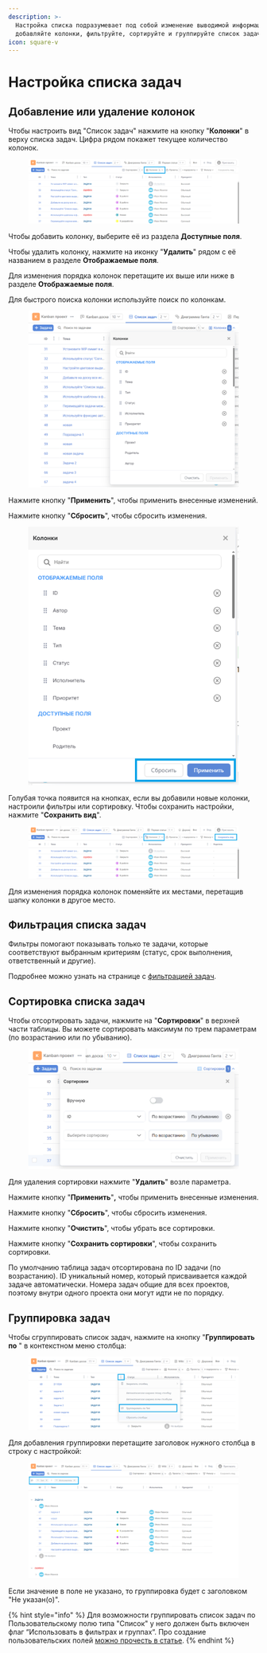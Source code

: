 ```yaml
---
description: >-
  Настройка списка подразумевает под собой изменение выводимой информации:
  добавляйте колонки, фильтруйте, сортируйте и группируйте список задач.
icon: square-v
---
```


# Настройка списка задач

## Добавление или удаление колонок

Чтобы настроить вид "Список задач" нажмите на кнопку "**Колонки**" в верху списка задач. Цифра рядом покажет текущее количество колонок.

<figure><img src="../../.gitbook/assets/image (137).png" alt=""><figcaption></figcaption></figure>

Чтобы добавить колонку, выберите её из раздела **Доступные поля**.

Чтобы удалить колонку, нажмите на иконку "**Удалить**" рядом с её названием в разделе **Отображаемые поля**.

Для изменения порядка колонок перетащите их выше или ниже в разделе **Отображаемые поля**.

Для быстрого поиска колонки используйте поиск по колонкам.

<figure><img src="../../.gitbook/assets/image (136).png" alt=""><figcaption></figcaption></figure>

Нажмите кнопку "**Применить**", чтобы применить внесенные изменений.

Нажмите кнопку "**Сбросить**", чтобы сбросить изменения.

<figure><img src="../../.gitbook/assets/image (133).png" alt=""><figcaption></figcaption></figure>

Голубая точка появится на кнопках, если вы добавили новые колонки, настроили фильтры или сортировку. Чтобы сохранить настройки, нажмите "**Сохранить вид**".

<figure><img src="../../.gitbook/assets/image (135).png" alt=""><figcaption></figcaption></figure>

Для изменения порядка колонок поменяйте их местами, перетащив шапку колонки в другое место.

## Фильтрация списка задач

Фильтры помогают показывать только те задачи, которые соответствуют выбранным критериям (статус, срок выполнения, ответственный и другие).

Подробнее можно узнать на странице с [фильтрацией задач](../filtraciya/filtraciya-zadach.md).

## Сортировка списка задач

Чтобы отсортировать задачи, нажмите на "**Сортировки**" в верхней части таблицы. Вы можете сортировать максимум по трем параметрам (по возрастанию или по убыванию).

<figure><img src="../../.gitbook/assets/image (134).png" alt=""><figcaption></figcaption></figure>

Для удаления сортировки нажмите "**Удалить**" возле параметра.

Нажмите кнопку "**Применить**"**,** чтобы применить внесенные изменения.

Нажмите кнопку "**Сбросить**", чтобы сбросить изменения.

Нажмите кнопку "**Очистить**", чтобы убрать все сортировки.

Нажмите кнопку "**Сохранить сортировки**", чтобы сохранить сортировки.

По умолчанию таблица задач отсортирована по ID задачи (по возрастанию). ID уникальный номер, который присваивается каждой задаче автоматически. Номера задач общие для всех проектов, поэтому внутри одного проекта они могут идти не по порядку.

## Группировка задач

Чтобы сгруппировать список задач, нажмите на кнопку "**Группировать по** " в контекстном меню столбца:

<figure><img src="../../.gitbook/assets/image (867).png" alt=""><figcaption></figcaption></figure>

Для добавления группировки перетащите заголовок нужного столбца в строку с настройкой:

<figure><img src="../../.gitbook/assets/image (869).png" alt=""><figcaption></figcaption></figure>

Если значение в поле не указано, то группировка будет с заголовком "Не указан(о)".

{% hint style="info" %}
Для возможности группировать список задач по Пользовательскому полю типа  "Список" у него должен быть включен флаг “Использовать в фильтрах и группах“. Про создание пользовательских полей [можно прочесть в статье](../../rukovodstvo-administratora/polzovatelskie-polya.md).
{% endhint %}
